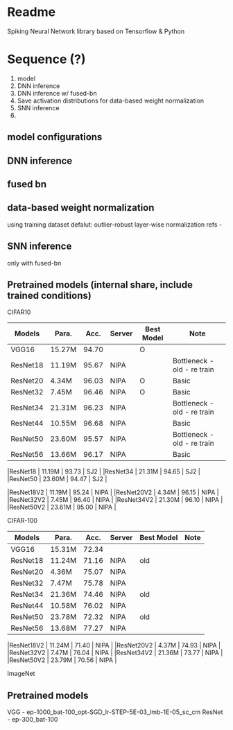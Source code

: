 # Readme

Spiking Neural Network library based on Tensorflow & Python


# Sequence (?)
1. model
2. DNN inference
3. DNN inference w/ fused-bn
4. Save activation distributions for data-based weight normalization
5. SNN inference
6. 

## model configurations

## DNN inference

## fused bn


## data-based weight normalization
using training dataset
defalut: outlier-robust layer-wise normalization
refs -

## SNN inference
only with fused-bn


## Pretrained models (internal share, include trained conditions)

CIFAR10

|Models|Para.|Acc.|Server|Best Model|Note|
|----|----|----|----|----|----|
|VGG16      | 15.27M | 94.70 | | O 
|ResNet18   | 11.19M | 95.67 | NIPA |   | Bottleneck - old - re train
|ResNet20   |  4.34M | 96.03 | NIPA | O | Basic
|ResNet32   |  7.45M | 96.46 | NIPA | O | Basic
|ResNet34   | 21.31M | 96.23 | NIPA | | Bottleneck - old - re train
|ResNet44   | 10.55M | 96.68 | NIPA | | Basic
|ResNet50   | 23.60M | 95.57 | NIPA | | Bottleneck - old - re train
|ResNet56   | 13.66M | 96.17 | NIPA | | Basic


|ResNet18   | 11.19M | 93.73 | SJ2 |
|ResNet34   | 21.31M | 94.65 | SJ2 |
|ResNet50   | 23.60M | 94.47 | SJ2 |


|ResNet18V2 | 11.19M | 95.24 | NIPA |
|ResNet20V2 |  4.34M | 96.15 | NIPA |
|ResNet32V2 |  7.45M | 96.40 | NIPA |
|ResNet34V2 | 21.30M | 96.10 | NIPA |
|ResNet50V2 | 23.61M | 95.00 | NIPA |



CIFAR-100

|Models|Para.|Acc.|Server|Best Model|Note|
|----|----|----|----|----|----|
|VGG16      | 15.31M | 72.34 | |
|ResNet18   | 11.24M | 71.16 | NIPA | old
|ResNet20   |  4.36M | 75.07 | NIPA |
|ResNet32   |  7.47M | 75.78 | NIPA |
|ResNet34   | 21.36M | 74.46 | NIPA | old
|ResNet44   | 10.58M | 76.02 | NIPA |
|ResNet50   | 23.78M | 72.32 | NIPA | old
|ResNet56   | 13.68M | 77.27 | NIPA |

|ResNet18V2 | 11.24M | 71.40 | NIPA |
|ResNet20V2 |  4.37M | 74.93 | NIPA |
|ResNet32V2 |  7.47M | 76.04 | NIPA |
|ResNet34V2 | 21.36M | 73.77 | NIPA |
|ResNet50V2 | 23.79M | 70.56 | NIPA |




ImageNet

## Pretrained models 
VGG     - ep-1000_bat-100_opt-SGD_lr-STEP-5E-03_lmb-1E-05_sc_cm
ResNet  - ep-300_bat-100

